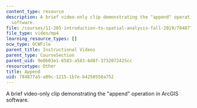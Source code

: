 ```yaml
---
content_type: resource
description: A brief video-only clip demonstrating the "append" operation in ArcGIS
  software.
file: /courses/11-205-introduction-to-spatial-analysis-fall-2019/784877a5a09c12151b7eb4250558a752_MIT11_205F19_append.mp4
file_type: video/mp4
learning_resource_types: []
ocw_type: OCWFile
parent_title: Instructional Videos
parent_type: CourseSection
parent_uid: 9e0b03e1-6583-a583-6d8f-3732072425cc
resourcetype: Other
title: Append
uid: 784877a5-a09c-1215-1b7e-b4250558a752
---
```

A brief video-only clip demonstrating the "append" operation in ArcGIS software.

